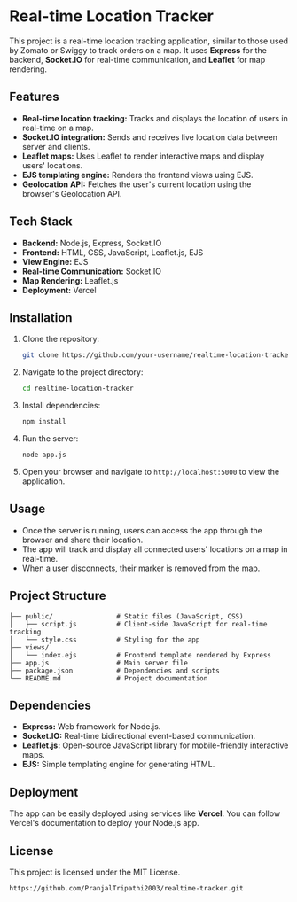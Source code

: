 # Real-time Location Tracker

This project is a real-time location tracking application, similar to those used by Zomato or Swiggy to track orders on a map. It uses **Express** for the backend, **Socket.IO** for real-time communication, and **Leaflet** for map rendering.

## Features

- **Real-time location tracking:** Tracks and displays the location of users in real-time on a map.
- **Socket.IO integration:** Sends and receives live location data between server and clients.
- **Leaflet maps:** Uses Leaflet to render interactive maps and display users' locations.
- **EJS templating engine:** Renders the frontend views using EJS.
- **Geolocation API:** Fetches the user's current location using the browser's Geolocation API.

## Tech Stack

- **Backend:** Node.js, Express, Socket.IO
- **Frontend:** HTML, CSS, JavaScript, Leaflet.js, EJS
- **View Engine:** EJS
- **Real-time Communication:** Socket.IO
- **Map Rendering:** Leaflet.js
- **Deployment:** Vercel

## Installation

1. Clone the repository:

   ```bash
   git clone https://github.com/your-username/realtime-location-tracker.git
   ```

2. Navigate to the project directory:

   ```bash
   cd realtime-location-tracker
   ```

3. Install dependencies:

   ```bash
   npm install
   ```

4. Run the server:

   ```bash
   node app.js
   ```

5. Open your browser and navigate to `http://localhost:5000` to view the application.

## Usage

- Once the server is running, users can access the app through the browser and share their location. 
- The app will track and display all connected users' locations on a map in real-time.
- When a user disconnects, their marker is removed from the map.

## Project Structure

```
├── public/                # Static files (JavaScript, CSS)
│   ├── script.js          # Client-side JavaScript for real-time tracking
│   └── style.css          # Styling for the app
├── views/
│   └── index.ejs          # Frontend template rendered by Express
├── app.js                 # Main server file
├── package.json           # Dependencies and scripts
└── README.md              # Project documentation
```

## Dependencies

- **Express:** Web framework for Node.js.
- **Socket.IO:** Real-time bidirectional event-based communication.
- **Leaflet.js:** Open-source JavaScript library for mobile-friendly interactive maps.
- **EJS:** Simple templating engine for generating HTML.

## Deployment

The app can be easily deployed using services like **Vercel**. You can follow Vercel's documentation to deploy your Node.js app.

## License

This project is licensed under the MIT License.
```
https://github.com/PranjalTripathi2003/realtime-tracker.git
